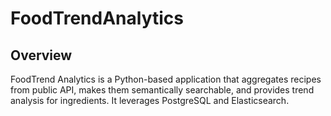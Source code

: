 # FoodTrendAnalytics

## Overview
FoodTrend Analytics is a Python-based application that aggregates recipes from public API, makes them semantically searchable, and provides trend analysis for ingredients. It leverages PostgreSQL and Elasticsearch.
